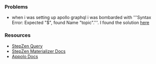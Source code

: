 ### Problems

-   when i was setting up apollo graphql i was bombarded with '''Syntax Error: Expected "$", found Name "topic".'''. I found the solution [here](https://stackoverflow.com/questions/48331103/graphql-gql-syntax-error-expected-name-found)

### Resources

-   [StepZen Query](https://stepzen.com/docs/quick-start/with-database-postgresql)
-   [StepZen Materializer Docs](https://stepzen.com/docs/connecting-backends/stitching)
-   [Appolo Docs](https://www.apollographql.com/docs/react/data/queries/)
